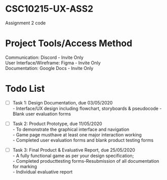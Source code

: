 # CSC10215-UX-ASS2
Assignment 2 code


# Project Tools/Access Method  
Communication: Discord - Invite Only  
User Interface/Wireframe: Figma - Invite Only  
Documentation: Google Docs - Invite Only  


# Todo List
- [ ] Task 1: Design Documentation, due 03/05/2020  
       - Interface/UX design including flowchart, storyboards & pseudocode - Blank user evaluation forms
         
- [ ] Task 2: Product Prototype, due 11/05/2020  
       - To demonstrate the graphical interface and navigation  
       - Game page musthave at least one major interaction working  
       - Completed user evaluation forms and blank product testing forms  
         
- [ ] Task 3: Final Product & Evaluative Report, due 25/05/2020  
       - A fully functional game as per your design specification;  
       - Completed producttesting forms-Resubmission of all documentation for marking  
       - Individual evaluative report  
         
